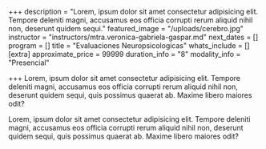 +++
description = "Lorem, ipsum dolor sit amet consectetur adipisicing elit. Tempore deleniti magni, accusamus eos officia corrupti rerum aliquid nihil non, deserunt quidem sequi."
featured_image = "/uploads/cerebro.jpg"
instructor = "instructors/mtra.veronica-gabriela-gaspar.md"
next_dates = []
program = []
title = "Evaluaciones Neuropsicologicas"
whats_include = []
[extra]
approximate_price = 99999
duration_info = "8"
modality_info = "Presencial"

+++
Lorem, ipsum dolor sit amet consectetur adipisicing elit. Tempore deleniti magni, accusamus eos officia corrupti rerum aliquid nihil non, deserunt quidem sequi, quis possimus quaerat ab. Maxime libero maiores odit?

Lorem, ipsum dolor sit amet consectetur adipisicing elit. Tempore deleniti magni, accusamus eos officia corrupti rerum aliquid nihil non, deserunt quidem sequi, quis possimus quaerat ab. Maxime libero maiores odit?